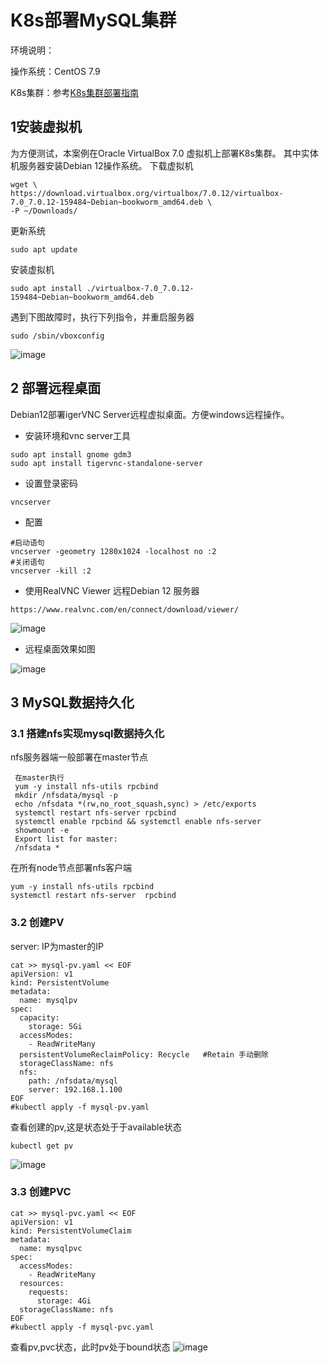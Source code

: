 # K8s部署MySQL集群
环境说明：

操作系统：CentOS 7.9

K8s集群：参考[K8s集群部署指南](./K8sClusterDeployment.md)
## 1安装虚拟机
为方便测试，本案例在Oracle VirtualBox 7.0 虚拟机上部署K8s集群。 其中实体机服务器安装Debian 12操作系统。
下载虚拟机
```
wget \
https://download.virtualbox.org/virtualbox/7.0.12/virtualbox-7.0_7.0.12-159484~Debian~bookworm_amd64.deb \
-P ~/Downloads/
```
更新系统
```
sudo apt update
```
安装虚拟机
```
sudo apt install ./virtualbox-7.0_7.0.12-159484~Debian~bookworm_amd64.deb
```
遇到下图故障时，执行下列指令，并重启服务器
```
sudo /sbin/vboxconfig
```
![image](https://github.com/kenlab-chung/kenlab-chung.github.io/assets/59462735/81d7f313-1ccf-4423-bbb2-562253a7dea1)
 

## 2 部署远程桌面
Debian12部署igerVNC Server远程虚拟桌面。方便windows远程操作。

- 安装环境和vnc server工具
```
sudo apt install gnome gdm3
sudo apt install tigervnc-standalone-server
```
- 设置登录密码
```
vncserver 
```
- 配置
```
#启动语句
vncserver -geometry 1280x1024 -localhost no :2
#关闭语句
vncserver -kill :2
```
- 使用RealVNC Viewer 远程Debian 12 服务器
```
https://www.realvnc.com/en/connect/download/viewer/
```
![image](https://github.com/kenlab-chung/kenlab-chung.github.io/assets/59462735/1556c929-6b9d-4c31-a6da-ae3c74b95105)

- 远程桌面效果如图
  
![image](https://github.com/kenlab-chung/kenlab-chung.github.io/assets/59462735/b155ba83-79f7-4f9b-9e11-3713e59231ac)
 
## 3 MySQL数据持久化
### 3.1 搭建nfs实现mysql数据持久化
nfs服务器端一般部署在master节点
```
 在master执行
 yum -y install nfs-utils rpcbind
 mkdir /nfsdata/mysql -p
 echo /nfsdata *(rw,no_root_squash,sync) > /etc/exports  
 systemctl restart nfs-server rpcbind 
 systemctl enable rpcbind && systemctl enable nfs-server
 showmount -e
 Export list for master:
 /nfsdata *

```
在所有node节点部署nfs客户端
```
yum -y install nfs-utils rpcbind 
systemctl restart nfs-server  rpcbind 
```
### 3.2 创建PV
server: IP为master的IP
```
cat >> mysql-pv.yaml << EOF
apiVersion: v1
kind: PersistentVolume
metadata:
  name: mysqlpv
spec:
  capacity:
    storage: 5Gi
  accessModes:
    - ReadWriteMany
  persistentVolumeReclaimPolicy: Recycle   #Retain 手动删除
  storageClassName: nfs
  nfs:
    path: /nfsdata/mysql
    server: 192.168.1.100
EOF
#kubectl apply -f mysql-pv.yaml
```
查看创建的pv,这是状态处于于available状态
```
kubectl get pv
```
![image](https://github.com/kenlab-chung/kenlab-chung.github.io/assets/59462735/adbe549f-009e-44c6-90dd-b1f3b1663467)

### 3.3 创建PVC
```
cat >> mysql-pvc.yaml << EOF
apiVersion: v1
kind: PersistentVolumeClaim
metadata:
  name: mysqlpvc
spec:
  accessModes:
    - ReadWriteMany
  resources:
    requests:
      storage: 4Gi
  storageClassName: nfs
EOF
#kubectl apply -f mysql-pvc.yaml
```
查看pv,pvc状态，此时pv处于bound状态
![image](https://github.com/kenlab-chung/kenlab-chung.github.io/assets/59462735/3d5155a4-8cc3-495f-87ab-4ce5c3da1b04)
